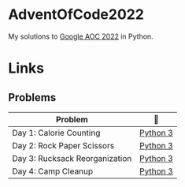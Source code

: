 # AdventOfCode2022
My solutions to [Google AOC 2022](https://adventofcode.com/) in Python.

# Links
## Problems
| Problem | :link: |
| - | - |
| Day 1: Calorie Counting | [Python 3](https://github.com/dsja612/AdventOfCode2022/blob/main/Day%201/Day1.py) |
| Day 2: Rock Paper Scissors | [Python 3](https://github.com/dsja612/AdventOfCode2022/blob/main/Day%202/Day2.py) |
| Day 3: Rucksack Reorganization | [Python 3](https://github.com/dsja612/AdventOfCode2022/blob/main/Day%203/Day3.py) |
| Day 4: Camp Cleanup | [Python 3](https://github.com/dsja612/AdventOfCode2022/blob/main/Day%204/Day4.py) |